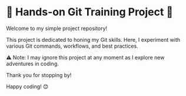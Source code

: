 # 🌟 Hands-on Git Training Project 🌟

Welcome to my simple project repository!

This project is dedicated to honing my Git skills. Here, I experiment with various Git commands, workflows, and best practices. 

⚠️ Note: I may ignore this project at any moment as I explore new adventures in coding.

Thank you for stopping by!

Happy coding! 😊
